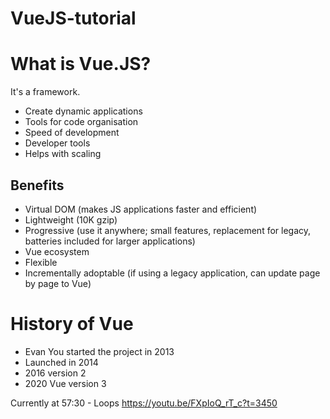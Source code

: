 # VueJS-tutorial

# What is Vue.JS?

It's a framework.

- Create dynamic applications
- Tools for code organisation
- Speed of development
- Developer tools
- Helps with scaling

## Benefits

- Virtual DOM (makes JS applications faster and efficient)
- Lightweight (10K gzip)
- Progressive (use it anywhere; small features, replacement for legacy, batteries included for larger applications)
- Vue ecosystem
- Flexible
- Incrementally adoptable (if using a legacy application, can update page by page to Vue)

# History of Vue

- Evan You started the project in 2013
- Launched in 2014
- 2016 version 2
- 2020 Vue version 3

Currently at 57:30 - Loops
https://youtu.be/FXpIoQ_rT_c?t=3450
